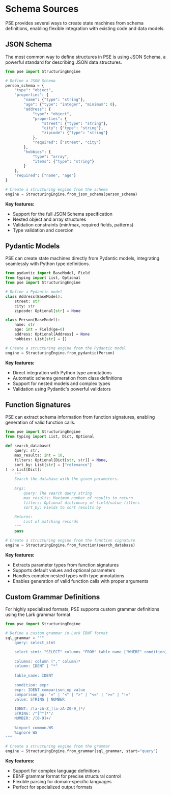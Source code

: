 # Schema Sources

PSE provides several ways to create state machines from schema definitions, enabling flexible integration with existing code and data models.

## JSON Schema

The most common way to define structures in PSE is using JSON Schema, a powerful standard for describing JSON data structures.

```python
from pse import StructuringEngine

# Define a JSON Schema
person_schema = {
    "type": "object",
    "properties": {
        "name": {"type": "string"},
        "age": {"type": "integer", "minimum": 0},
        "address": {
            "type": "object",
            "properties": {
                "street": {"type": "string"},
                "city": {"type": "string"},
                "zipcode": {"type": "string"}
            },
            "required": ["street", "city"]
        },
        "hobbies": {
            "type": "array",
            "items": {"type": "string"}
        }
    },
    "required": ["name", "age"]
}

# Create a structuring engine from the schema
engine = StructuringEngine.from_json_schema(person_schema)
```

**Key features:**
- Support for the full JSON Schema specification
- Nested object and array structures
- Validation constraints (min/max, required fields, patterns)
- Type validation and coercion

## Pydantic Models

PSE can create state machines directly from Pydantic models, integrating seamlessly with Python type definitions.

```python
from pydantic import BaseModel, Field
from typing import List, Optional
from pse import StructuringEngine

# Define a Pydantic model
class Address(BaseModel):
    street: str
    city: str
    zipcode: Optional[str] = None

class Person(BaseModel):
    name: str
    age: int = Field(ge=0)
    address: Optional[Address] = None
    hobbies: List[str] = []

# Create a structuring engine from the Pydantic model
engine = StructuringEngine.from_pydantic(Person)
```

**Key features:**
- Direct integration with Python type annotations
- Automatic schema generation from class definitions
- Support for nested models and complex types
- Validation using Pydantic's powerful validators

## Function Signatures

PSE can extract schema information from function signatures, enabling generation of valid function calls.

```python
from pse import StructuringEngine
from typing import List, Dict, Optional

def search_database(
    query: str,
    max_results: int = 10,
    filters: Optional[Dict[str, str]] = None,
    sort_by: List[str] = ["relevance"]
) -> List[Dict]:
    """
    Search the database with the given parameters.
    
    Args:
        query: The search query string
        max_results: Maximum number of results to return
        filters: Optional dictionary of field/value filters
        sort_by: Fields to sort results by
    
    Returns:
        List of matching records
    """
    pass

# Create a structuring engine from the function signature
engine = StructuringEngine.from_function(search_database)
```

**Key features:**
- Extracts parameter types from function signatures
- Supports default values and optional parameters
- Handles complex nested types with type annotations
- Enables generation of valid function calls with proper arguments

## Custom Grammar Definitions

For highly specialized formats, PSE supports custom grammar definitions using the Lark grammar format.

```python
from pse import StructuringEngine

# Define a custom grammar in Lark EBNF format
sql_grammar = """
    query: select_stmt

    select_stmt: "SELECT" columns "FROM" table_name ["WHERE" condition]
    
    columns: column ("," column)*
    column: IDENT | "*"
    
    table_name: IDENT
    
    condition: expr
    expr: IDENT comparison_op value
    comparison_op: "=" | "<" | ">" | "<=" | ">=" | "!="
    value: STRING | NUMBER
    
    IDENT: /[a-zA-Z_][a-zA-Z0-9_]*/
    STRING: /"[^"]*"/
    NUMBER: /[0-9]+/
    
    %import common.WS
    %ignore WS
"""

# Create a structuring engine from the grammar
engine = StructuringEngine.from_grammar(sql_grammar, start="query")
```

**Key features:**
- Support for complex language definitions
- EBNF grammar format for precise structural control
- Flexible parsing for domain-specific languages
- Perfect for specialized output formats